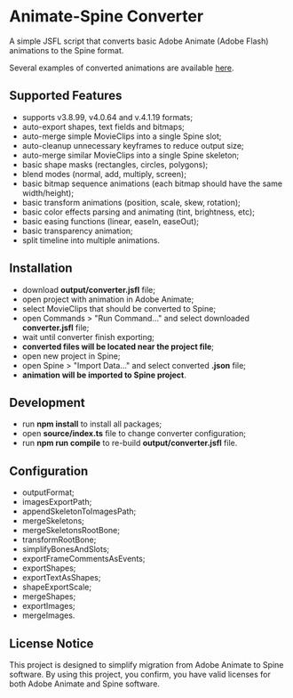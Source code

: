 # Animate-Spine Converter

A simple JSFL script that converts basic Adobe Animate (Adobe Flash) animations to the Spine format.

Several examples of converted animations are available [here](https://dmn-chumak.github.io/animate-spine-converter/example/examples.html).

## Supported Features

- supports v3.8.99, v4.0.64 and v.4.1.19 formats;
- auto-export shapes, text fields and bitmaps;
- auto-merge simple MovieClips into a single Spine slot;
- auto-cleanup unnecessary keyframes to reduce output size;
- auto-merge similar MovieClips into a single Spine skeleton;
- basic shape masks (rectangles, circles, polygons);
- blend modes (normal, add, multiply, screen);
- basic bitmap sequence animations (each bitmap should have the same width/height);
- basic transform animations (position, scale, skew, rotation);
- basic color effects parsing and animating (tint, brightness, etc);
- basic easing functions (linear, easeIn, easeOut);
- basic transparency animation;
- split timeline into multiple animations.

## Installation

- download **output/converter.jsfl** file;
- open project with animation in Adobe Animate;
- select MovieClips that should be converted to Spine;
- open Commands > "Run Command..." and select downloaded **converter.jsfl** file;
- wait until converter finish exporting;
- **converted files will be located near the project file**;
- open new project in Spine;
- open Spine > "Import Data..." and select converted **.json** file;
- **animation will be imported to Spine project**.

## Development

- run **npm install** to install all packages;
- open **source/index.ts** file to change converter configuration;
- run **npm run compile** to re-build **output/converter.jsfl** file.

## Configuration

- outputFormat;
- imagesExportPath;
- appendSkeletonToImagesPath;
- mergeSkeletons;
- mergeSkeletonsRootBone;
- transformRootBone;
- simplifyBonesAndSlots;
- exportFrameCommentsAsEvents;
- exportShapes;
- exportTextAsShapes;
- shapeExportScale;
- mergeShapes;
- exportImages;
- mergeImages.

## License Notice

This project is designed to simplify migration from Adobe Animate to Spine software.
By using this project, you confirm, you have valid licenses for both Adobe Animate and Spine software.
